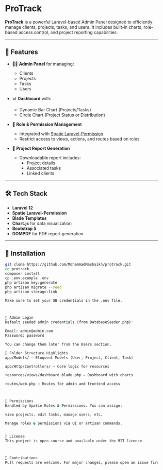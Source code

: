 # ProTrack

**ProTrack** is a powerful Laravel-based Admin Panel designed to efficiently manage clients, projects, tasks, and users. It includes built-in charts, role-based access control, and project reporting capabilities.

---

## 🚀 Features

- 🧑‍💼 **Admin Panel** for managing:
  - Clients
  - Projects
  - Tasks
  - Users

- 📊 **Dashboard** with:
  - Dynamic Bar Chart (Projects/Tasks)
  - Circle Chart (Project Status or Distribution)

- 🔐 **Role & Permission Management**
  - Integrated with [Spatie Laravel-Permission](https://spatie.be/docs/laravel-permission)
  - Restrict access to views, actions, and routes based on roles

- 📝 **Project Report Generation**
  - Downloadable report includes:
    - Project details
    - Associated tasks
    - Linked clients

---

## 🛠️ Tech Stack

- **Laravel 12**
- **Spatie Laravel-Permission**
- **Blade Templates**
- **Chart.js** for data visualization
- **Bootstrap 5**
- **DOMPDF** for PDF report generation

---

## 🔧 Installation

```bash
git clone https://github.com/MohammadMashaikh/protrack.git
cd protrack
composer install
cp .env.example .env
php artisan key:generate
php artisan migrate --seed
php artisan storage:link

Make sure to set your DB credentials in the .env file.



👤 Admin Login
Default seeded admin credentials (from DatabaseSeeder.php):

Email: admin@admin.com
Password: password

You can change them later from the Users section.

📁 Folder Structure Highlights
app/Models/ — Eloquent Models (User, Project, Client, Task)

app/Http/Controllers/ — Core logic for resources

resources/views/dashboard.blade.php — Dashboard with charts

routes/web.php — Routes for admin and frontend access



🧩 Permissions
Handled by Spatie Roles & Permissions. You can assign:

view projects, edit tasks, manage users, etc.

Manage roles & permissions via UI or artisan commands.


📄 License
This project is open-source and available under the MIT license.



🙌 Contributions
Pull requests are welcome. For major changes, please open an issue first.






